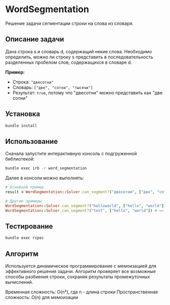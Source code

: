 # WordSegmentation

Решение задачи сегментации строки на слова из словаря.

## Описание задачи

Дана строка s и словарь d, содержащий некие слова. Необходимо определить, можно ли строку s представить в последовательность разделенных пробелом слов, содержащихся в словаре d.

**Пример:** 
- Строка: `"двесотни"`
- Словарь: `["две", "сотни", "тысячи"]`
- Результат: `true`, потому что "двесотни" можно представить как "две сотни"

## Установка

```bash
bundle install
```

## Использование

Сначала запустите интерактивную консоль с подгруженной библиотекой:

```bash
bundle exec irb -r word_segmentation
```

Далее в консоли можно выполнять:

```ruby
# Основной пример
result = WordSegmentation::Solver.can_segment?("двесотни", ["две", "сотни", "тысячи"]) # => true

# Другие примеры
WordSegmentation::Solver.can_segment?("helloworld", ["hello", "world"]) # => true
WordSegmentation::Solver.can_segment?("test", ["hello", "world"]) # => false
```

## Тестирование

```bash
bundle exec rspec
```

## Алгоритм

Используется динамическое программирование с мемоизацией для эффективного решения задачи. Алгоритм проверяет все возможные способы разбиения строки, сохраняя результаты промежуточных вычислений.

Временная сложность: O(n²), где n - длина строки
Пространственная сложность: O(n) для мемоизации